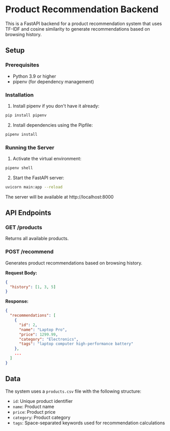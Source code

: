 # Product Recommendation Backend

This is a FastAPI backend for a product recommendation system that uses TF-IDF and cosine similarity to generate recommendations based on browsing history.

## Setup

### Prerequisites

- Python 3.9 or higher
- pipenv (for dependency management)

### Installation

1. Install pipenv if you don't have it already:

```bash
pip install pipenv
```

2. Install dependencies using the Pipfile:

```bash
pipenv install
```

### Running the Server

1. Activate the virtual environment:

```bash
pipenv shell
```

2. Start the FastAPI server:

```bash
uvicorn main:app --reload
```

The server will be available at http://localhost:8000

## API Endpoints

### GET /products

Returns all available products.

### POST /recommend

Generates product recommendations based on browsing history.

**Request Body:**

```json
{
  "history": [1, 3, 5]
}
```

**Response:**

```json
{
  "recommendations": [
    {
      "id": 2,
      "name": "Laptop Pro",
      "price": 1299.99,
      "category": "Electronics",
      "tags": "laptop computer high-performance battery"
    },
    ...
  ]
}
```

## Data

The system uses a `products.csv` file with the following structure:

- `id`: Unique product identifier
- `name`: Product name
- `price`: Product price
- `category`: Product category
- `tags`: Space-separated keywords used for recommendation calculations
